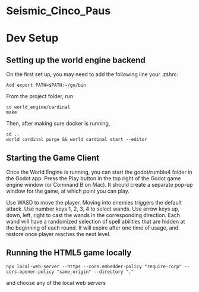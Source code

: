 # Seismic_Cinco_Paus

# Dev Setup

## Setting up the world engine backend 
On the first set up, you may need to add the following line your .zshrc:
```
Add export PATH=$PATH:~/go/bin
```
From the project folder, run 
```
cd world_engine/cardinal
make
```
Then, after making sure docker is running,
```
cd .. 
world cardinal purge && world cardinal start --editor
```

## Starting the Game Client
Once the World Engine is running, you can start the godot/rumble4 folder in the Godot app. Press the Play button in the top right of the Godot game engine window (or Command B on Mac). It should create a separate pop-up window for the game, at which point you can play.

Use WASD to move the player. Moving into enemies triggers the default attack. Use number keys 1, 2, 3, 4 to select wands. Use arrow keys up, down, left, right to cast the wands in the corresponding direction. Each wand will have a randomized selection of spell abilities that are hidden at the beginning of each round. It will expire after one time of usage, and restore once player reaches the next level.

## Running the HTML5 game locally
```
npx local-web-server --https --cors.embedder-policy "require-corp" --cors.opener-policy "same-origin" --directory "."
```
and choose any of the local web servers
